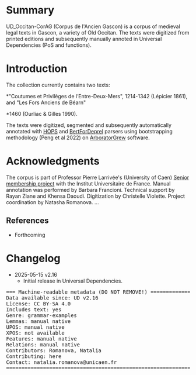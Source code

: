# Summary
UD_Occitan-CorAG (Corpus de l'Ancien Gascon) is a corpus of medieval legal texts in Gascon, a variety of Old Occitan. The texts were digitized from printed editions and subsequently manually annoted in Universal Dependencies (PoS and functions).

# Introduction

The collection currently contains two texts:

\*"Coutumes et Privilèges de l’Entre-Deux-Mers", 1214-1342 (Lépicier 1861), and "Les Fors Anciens de Béarn"

\*1460 (Ourliac & Gilles 1990).

The texts were digitized, segmented and subsequently automatically annotated with [HOPS](https://github.com/hopsparser/hopsparser) and [BertForDeprel]([https://github.com/hopsparser/hopsparser](https://github.com/kirianguiller/BertForDeprel)) parsers using bootstrapping methodology (Peng et al 2022) on [ArboratorGrew](https://arborator.grew.fr/#/) software.


# Acknowledgments
The corpus is part of Professor Pierre Larrivée's (University of Caen) [Senior membership project](https://www.iufrance.fr/les-membres-de-liuf/membre/2346-pierre-larrivee.html) with the Institut Universitaire de France. Manual annotation was performed by Barbara Francioni. Technical support by Rayan Ziane and Khensa Daoudi. Digitization by Christelle Violette. Project coordination by Natasha Romanova.
...

## References

* Forthcoming


# Changelog

* 2025-05-15 v2.16
  * Initial release in Universal Dependencies.


<pre>
=== Machine-readable metadata (DO NOT REMOVE!) ================================
Data available since: UD v2.16
License: CC BY-SA 4.0
Includes text: yes
Genre: grammar-examples
Lemmas: manual native
UPOS: manual native
XPOS: not available
Features: manual native
Relations: manual native
Contributors: Romanova, Natalia
Contributing: here
Contact: natalia.romanova@unicaen.fr
===============================================================================
</pre>
